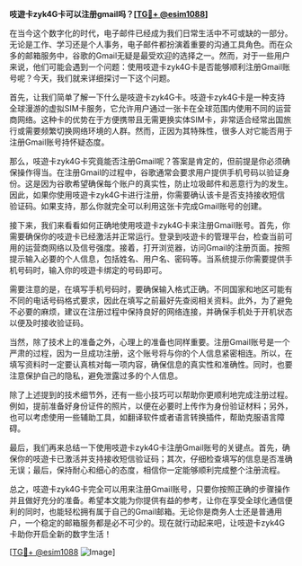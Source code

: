 **吱遊卡zyk4G卡可以注册gmail吗？[[TG💪+ @esim1088](https://t.me/s/esim1088)]**

在当今这个数字化的时代，电子邮件已经成为我们日常生活中不可或缺的一部分。无论是工作、学习还是个人事务，电子邮件都扮演着重要的沟通工具角色。而在众多的邮箱服务中，谷歌的Gmail无疑是最受欢迎的选择之一。然而，对于一些用户来说，他们可能会遇到一个问题：使用吱遊卡zyk4G卡是否能够顺利注册Gmail账号呢？今天，我们就来详细探讨一下这个问题。

首先，让我们简单了解一下什么是吱遊卡zyk4G卡。吱遊卡zyk4G卡是一种支持全球漫游的虚拟SIM卡服务，它允许用户通过一张卡在全球范围内使用不同的运营商网络。这种卡的优势在于方便携带且无需更换实体SIM卡，非常适合经常出国旅行或需要频繁切换网络环境的人群。然而，正因为其特殊性，很多人对它能否用于注册Gmail账号持怀疑态度。

那么，吱遊卡zyk4G卡究竟能否注册Gmail呢？答案是肯定的，但前提是你必须确保操作得当。在注册Gmail的过程中，谷歌通常会要求用户提供手机号码以验证身份。这是因为谷歌希望确保每个账户的真实性，防止垃圾邮件和恶意行为的发生。因此，如果你使用吱遊卡zyk4G卡进行注册，你需要确认该卡是否支持接收短信验证码。如果支持，那么你就完全可以利用这张卡完成Gmail账号的创建。

接下来，我们来看看如何正确地使用吱遊卡zyk4G卡来注册Gmail账号。首先，你需要确保你的吱遊卡已经激活并正常运行。登录到吱遊卡的管理平台，检查当前可用的运营商网络以及信号强度。接着，打开浏览器，访问Gmail的注册页面。按照提示输入必要的个人信息，包括姓名、用户名、密码等。当系统提示你需要提供手机号码时，输入你的吱遊卡绑定的号码即可。

需要注意的是，在填写手机号码时，要确保输入格式正确。不同国家和地区可能有不同的电话号码格式要求，因此在填写之前最好先查阅相关资料。此外，为了避免不必要的麻烦，建议在注册过程中保持良好的网络连接，并确保手机处于开机状态以便及时接收验证码。

当然，除了技术上的准备之外，心理上的准备也同样重要。注册Gmail账号是一个严肃的过程，因为一旦成功注册，这个账号将与你的个人信息紧密相连。所以，在填写资料时一定要认真核对每一项内容，确保信息的真实性和准确性。同时，也要注意保护自己的隐私，避免泄露过多的个人信息。

除了上述提到的技术细节外，还有一些小技巧可以帮助你更顺利地完成注册过程。例如，提前准备好身份证件的照片，以便在必要时上传作为身份验证材料；另外，也可以考虑使用一些辅助工具，如翻译软件或者语言转换插件，帮助克服语言障碍。

最后，我们再来总结一下使用吱遊卡zyk4G卡注册Gmail账号的关键点。首先，确保你的吱遊卡已激活并支持接收短信验证码；其次，仔细检查填写的信息是否准确无误；最后，保持耐心和细心的态度，相信你一定能够顺利完成整个注册流程。

总之，吱遊卡zyk4G卡完全可以用来注册Gmail账号，只要你按照正确的步骤操作并且做好充分的准备。希望本文能为你提供有益的参考，让你在享受全球化通信便利的同时，也能轻松拥有属于自己的Gmail邮箱。无论你是商务人士还是普通用户，一个稳定的邮箱服务都是必不可少的。现在就行动起来吧，让吱遊卡zyk4G卡助你开启全新的数字生活！

[[TG💪+ @esim1088](https://t.me/s/esim1088) ![Image](https://i.postimg.cc/4NQfJmqS/Snipaste-2025-05-13-00-14-12.png)]